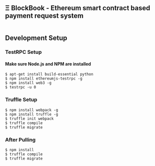 ## Ξ BlockBook - Ethereum smart contract based payment request system


<p style="text-align:center;"><img src="https://github.com/vicodin1123/BlockBook/blob/master/Documents/pics/giver_option.png?raw=true" alt="" align="middle"></p>




## Development Setup
### TestRPC Setup

#### Make sure Node.js and NPM are installed
```
$ apt-get install build-essential python
$ npm install ethereumjs-testrpc -g
$ npm install web3 -g
$ testrpc -u 0
```

### Truffle Setup
```
$ npm install webpack -g
$ npm install truffle -g
$ truffle init webpack
$ truffle compile
$ truffle migrate
```

### After Pulling
```
$ npm install
$ truffle compile
$ truffle migrate
```
